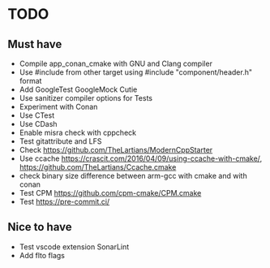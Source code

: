 # TODO

## Must have

- Compile app_conan_cmake with GNU and Clang compiler
- Use #include from other target using #include "component/header.h" format
- Add GoogleTest GoogleMock Cutie
- Use sanitizer compiler options for Tests
- Experiment with Conan
- Use CTest
- Use CDash
- Enable misra check with cppcheck
- Test gitattribute and LFS
- Check <https://github.com/TheLartians/ModernCppStarter>
- Use ccache <https://crascit.com/2016/04/09/using-ccache-with-cmake/>, <https://github.com/TheLartians/Ccache.cmake>
- check binary size difference between arm-gcc with cmake and with conan
- Test CPM <https://github.com/cpm-cmake/CPM.cmake>
- Test <https://pre-commit.ci/>

## Nice to have

- Test vscode extension SonarLint
- Add flto flags
